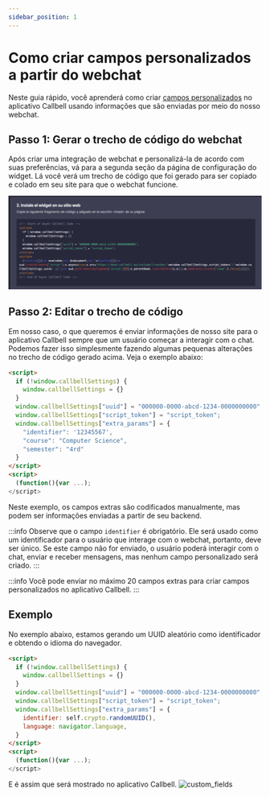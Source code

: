 ```yaml
---
sidebar_position: 1
---
```


# Como criar campos personalizados a partir do webchat

Neste guia rápido, você aprenderá como criar [campos personalizados](https://headwayapp.co/callbell-changelog/custom-fields-(for-contacts)-225586) no aplicativo Callbell usando informações que são enviadas por meio do nosso webchat.

## Passo 1: Gerar o trecho de código do webchat

Após criar uma integração de webchat e personalizá-la de acordo com suas preferências, vá para a segunda seção da página de configuração do widget. Lá você verá um trecho de código que foi gerado para ser copiado e colado em seu site para que o webchat funcione.

![webchat_snippet](./assets/webchat_snippet.png)

## Passo 2: Editar o trecho de código

Em nosso caso, o que queremos é enviar informações de nosso site para o aplicativo Callbell sempre que um usuário começar a interagir com o chat. Podemos fazer isso simplesmente fazendo algumas pequenas alterações no trecho de código gerado acima. Veja o exemplo abaixo:

```html
<script>
  if (!window.callbellSettings) {
    window.callbellSettings = {}
  }
  window.callbellSettings["uuid"] = "000000-0000-abcd-1234-0000000000";
  window.callbellSettings["script_token"] = "script_token";
  window.callbellSettings["extra_params"] = {
    "identifier": '12345567',
    "course": "Computer Science",
    "semester": "4rd"
  }
</script>
<script>
  (function(){var ...);
</script>
```

Neste exemplo, os campos extras são codificados manualmente, mas podem ser informações enviadas a partir de seu backend.

:::info
Observe que o campo `identifier` é obrigatório. Ele será usado como um identificador para o usuário que interage com o webchat, portanto, deve ser único. Se este campo não for enviado, o usuário poderá interagir com o chat, enviar e receber mensagens, mas nenhum campo personalizado será criado.
:::

:::info
Você pode enviar no máximo 20 campos extras para criar campos personalizados no aplicativo Callbell.
:::

## Exemplo

No exemplo abaixo, estamos gerando um UUID aleatório como identificador e obtendo o idioma do navegador.
```html
<script>
  if (!window.callbellSettings) {
    window.callbellSettings = {}
  }
  window.callbellSettings["uuid"] = "000000-0000-abcd-1234-0000000000";
  window.callbellSettings["script_token"] = "script_token";
  window.callbellSettings["extra_params"] = {
    identifier: self.crypto.randomUUID(),
    language: navigator.language,
  }
</script>
<script>
  (function(){var ...);
</script>
````

E é assim que será mostrado no aplicativo Callbell.
![custom_fields](./assets/custom_fields.png)